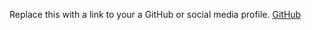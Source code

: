 Replace this with a link to your a GitHub or social media profile.
[GitHub](https://github.com/Afzal-1234)
